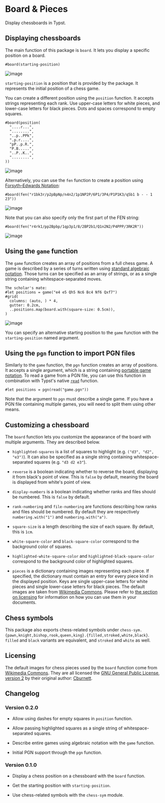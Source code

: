 # Board & Pieces

Display chessboards in Typst.


## Displaying chessboards

The main function of this package is `board`. It lets you display a specific position on a board.

```typ
#board(starting-position)
```

![image](examples/example-1.svg)

`starting-position` is a position that is provided by the package. It represents the initial position of a chess game.

You can create a different position using the `position` function. It accepts strings representing each rank. Use upper-case letters for white pieces, and lower-case letters for black pieces. Dots and spaces correspond to empty squares.

```typ
#board(position(
  "....r...",
  "........",
  "..p..PPk",
  ".p.r....",
  "pP..p.R.",
  "P.B.....",
  "..P..K..",
  "........",
))
```

![image](examples/example-2.svg)

Alternatively, you can use the `fen` function to create a position using [Forsyth–Edwards Notation](https://en.wikipedia.org/wiki/Forsyth%E2%80%93Edwards_Notation):

```typ
#board(fen("r1bk3r/p2pBpNp/n4n2/1p1NP2P/6P1/3P4/P1P1K3/q5b1 b - - 1 23"))
```

![image](examples/example-3.svg)

Note that you can also specify only the first part of the FEN string:

```typ
#board(fen("r4rk1/pp2Bpbp/1qp3p1/8/2BP2b1/Q1n2N2/P4PPP/3RK2R"))
```

![image](examples/example-4.svg)


## Using the `game` function

The `game` function creates an array of positions from a full chess game. A game is described by a series of turns written using [standard algebraic notation](https://en.wikipedia.org/wiki/Algebraic_notation_(chess)). Those turns can be specified as an array of strings, or as a single string containing whitespace-separated moves.

```typ
The scholar's mate:
#let positions = game("e4 e5 Qh5 Nc6 Bc4 Nf6 Qxf7")
#grid(
  columns: (auto, ) * 4,
  gutter: 0.2cm,
  ..positions.map(board.with(square-size: 0.5cm)),
)
```

![image](examples/example-5.svg)

You can specify an alternative starting position to the `game` function with the `starting-position` named argument.


## Using the `pgn` function to import PGN files

Similarly to the `game` function, the `pgn` function creates an array of positions. It accepts a single argument, which is a string containing [portable game notation](https://en.wikipedia.org/wiki/Portable_Game_Notation). To read a game from a PGN file, you can use this function in combination with Typst's native [`read`](https://typst.app/docs/reference/data-loading/read/) function.

```typ
#let positions = pgn(read("game.pgn"))
```

Note that the argument to `pgn` must describe a single game. If you have a PGN file containing multiple games, you will need to split them using other means.


## Customizing a chessboard

The `board` function lets you customize the appearance of the board with multiple arguments. They are described below.

- `highlighted-squares` is a list of squares to highlight (e.g. `("d3", "d2", "e3")`). It can also be specified as a single string containing whitespace-separated squares (e.g. `"d3 d2 e3"`).

- `reverse` is a boolean indicating whether to reverse the board, displaying it from black's point of view. This is `false` by default, meaning the board is displayed from white's point of view.

- `display-numbers` is a boolean indicating whether ranks and files should be numbered. This is `false` by default.

- `rank-numbering` and `file-numbering` are functions describing how ranks and files should be numbered. By default they are respectively `numbering.with("1")` and `numbering.with("a")`.

- `square-size` is a length describing the size of each square. By default, this is `1cm`.

- `white-square-color` and `black-square-color` correspond to the background color of squares.

- `highlighted-white-square-color` and `highlighted-black-square-color` correspond to the background color of highlighted squares.

- `pieces` is a dictionary containing images representing each piece. If specified, the dictionary must contain an entry for every piece kind in the displayed position. Keys are single upper-case letters for white pieces and single lower-case letters for black pieces. The default images are taken from [Wikimedia Commons](https://commons.wikimedia.org/wiki/Category:SVG_chess_pieces). Please refer to [the section on licensing](#licensing) for information on how you can use them in your documents.


## Chess symbols

This package also exports chess-related symbols under `chess-sym.{pawn,knight,bishop,rook,queen,king}.{filled,stroked,white,black}`. `filled` and `black` variants are equivalent, and `stroked` and `white` as well.


## Licensing

The default images for chess pieces used by the `board` function come from [Wikimedia Commons](https://commons.wikimedia.org/wiki/Category:SVG_chess_pieces). They are all licensed the [GNU General Public License, version 2](https://www.gnu.org/licenses/old-licenses/gpl-2.0.html) by their original author: [Cburnett](https://en.wikipedia.org/wiki/User:Cburnett).


## Changelog

### Version 0.2.0

- Allow using dashes for empty squares in `position` function.

- Allow passing highlighted squares as a single string of whitespace-separated squares.

- Describe entire games using algebraic notation with the `game` function.

- Initial PGN support through the `pgn` function.

### Version 0.1.0

- Display a chess position on a chessboard with the `board` function.

- Get the starting position with `starting-position`.

- Use chess-related symbols with the `chess-sym` module.
